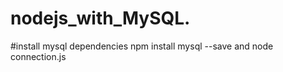 # nodejs_with_MySQL.
#install mysql dependencies
npm install mysql --save 
and 
node connection.js 
